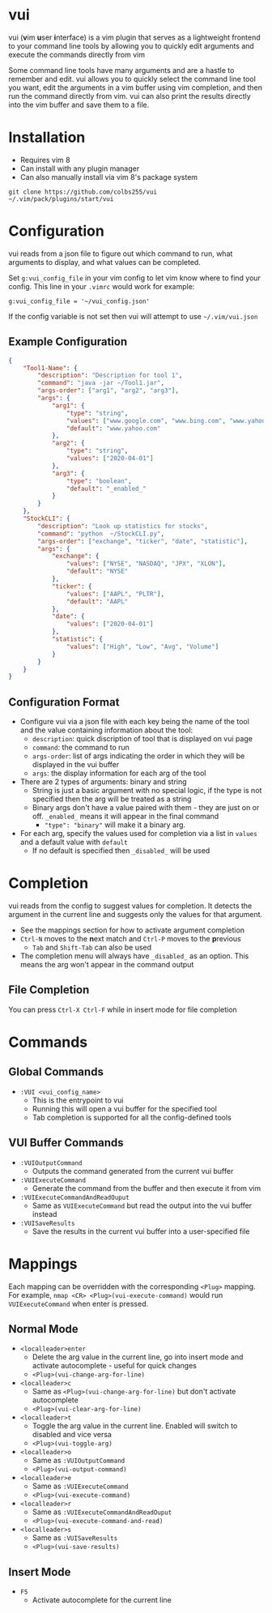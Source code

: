 # vui
vui (**v**im **u**ser **i**nterface) is a vim plugin that serves as a lightweight frontend to your command line tools by allowing you to quickly edit arguments and execute the commands directly from vim

Some command line tools have many arguments and are a hastle to remember and edit. vui allows you to quickly select the command line tool you want, edit the arguments in a vim buffer using vim completion, and then run the command directly from vim. vui can also print the results directly into the vim buffer and save them to a file.

# Installation
- Requires vim 8
- Can install with any plugin manager
- Can also manually install via vim 8's package system
``` shell
git clone https://github.com/colbs255/vui ~/.vim/pack/plugins/start/vui
```


# Configuration
vui reads from a json file to figure out which command to run, what arguments to display, and what values can be completed.

Set `g:vui_config_file` in your vim config to let vim know where to find your config. This line in your `.vimrc` would work for example:
``` vim-script
g:vui_config_file = '~/vui_config.json'
```

If the config variable is not set then vui will attempt to use `~/.vim/vui.json`
## Example Configuration
``` json
{
    "Tool1-Name": {
        "description": "Description for tool 1",
        "command": "java -jar ~/Tool1.jar",
        "args-order": ["arg1", "arg2", "arg3"],
        "args": {
            "arg1": {
                "type": "string",
                "values": ["www.google.com", "www.bing.com", "www.yahoo.com"],
                "default": "www.yahoo.com"
            },
            "arg2": {
                "type": "string",
                "values": ["2020-04-01"]
            },
            "arg3": {
                "type": "boolean",
                "default": "_enabled_"
            }
        }
    },
    "StockCLI": {
        "description": "Look up statistics for stocks",
        "command": "python  ~/StockCLI.py",
        "args-order": ["exchange", "ticker", "date", "statistic"],
        "args": {
            "exchange": {
                "values": ["NYSE", "NASDAQ", "JPX", "XLON"],
                "default": "NYSE"
            },
            "ticker": {
                "values": ["AAPL", "PLTR"],
                "default": "AAPL"
            },
            "date": {
                "values": ["2020-04-01"]
            },
            "statistic": {
                "values": ["High", "Low", "Avg", "Volume"]
            }
        }
    }
}
```
## Configuration Format
- Configure vui via a json file with each key being the name of the tool and the value containing information about the tool:
    - `description`: quick discription of tool that is displayed on vui page
    - `command`: the command to run
    - `args-order`: list of args indicating the order in which they will be displayed in the vui buffer
    - `args`: the display information for each arg of the tool
- There are 2 types of arguments: binary and string
    - String is just a basic argument with no special logic, if the type is not specified then the arg will be treated as a string
    - Binary args don't have a value paired with them - they are just on or off. `_enabled_` means it will appear in the final command
        - `"type": "binary"` will make it a binary arg.
- For each arg, specify the values used for completion via a list in `values` and a default value with `default`
    - If no default is specified then `_disabled_` will be used

# Completion
vui reads from the config to suggest values for completion. It detects the argument in the current line and suggests only the values for that argument.
- See the mappings section for how to activate argument completion
- `Ctrl-N` moves to the **n**ext match and `Ctrl-P` moves to the **p**revious
    - `Tab` and `Shift-Tab` can also be used
- The completion menu will always have `_disabled_` as an option. This means the arg won't appear in the command output
## File Completion
You can press `Ctrl-X Ctrl-F` while in insert mode for file completion

# Commands
## Global Commands
- `:VUI <vui_config_name>`
    - This is the entrypoint to vui
    - Running this will open a vui buffer for the specified tool
    - Tab completion is supported for all the config-defined tools
## VUI Buffer Commands
- `:VUIOutputCommand`
    - Outputs the command generated from the current vui buffer
- `:VUIExecuteCommand`
    - Generate the command from the buffer and then execute it from vim
- `:VUIExecuteCommandAndReadOuput`
    - Same as `VUIExecuteCommand` but read the output into the vui buffer instead
- `:VUISaveResults`
    - Save the results in the current vui buffer into a user-specified file

# Mappings
Each mapping can be overridden with the corresponding `<Plug>` mapping. For example, `nmap <CR> <Plug>(vui-execute-command)` would run `VUIExecuteCommand` when enter is pressed.
## Normal Mode
- `<localleader>enter`
    - Delete the arg value in the current line, go into insert mode and activate autocomplete - useful for quick changes
    - `<Plug>(vui-change-arg-for-line)`
- `<localleader>c`
    - Same as `<Plug>(vui-change-arg-for-line)` but don't activate autocomplete
    - `<Plug>(vui-clear-arg-for-line)`
- `<localleader>t`
    - Toggle the arg value in the current line. Enabled will switch to disabled and vice versa
    - `<Plug>(vui-toggle-arg)`
- `<localleader>o`
    - Same as `:VUIOutputCommand`
    - `<Plug>(vui-output-command)`
- `<localleader>e`
    - Same as `:VUIExecuteCommand`
    - `<Plug>(vui-execute-command)`
- `<localleader>r`
    - Same as `:VUIExecuteCommandAndReadOuput`
    - `<Plug>(vui-execute-command-and-read)`
- `<localleader>s`
    - Same as `:VUISaveResults`
    - `<Plug>(vui-save-results)`
## Insert Mode
- `F5`
    - Activate autocomplete for the current line
